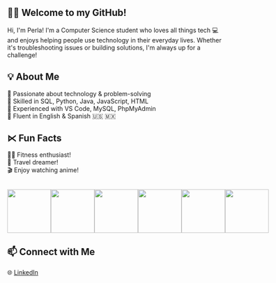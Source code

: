 ## 👩‍💻 Welcome to my GitHub!

Hi, I'm Perla! I'm a Computer Science student who loves all things tech 💻 and enjoys helping people use technology in their everyday lives. Whether it's troubleshooting issues or building solutions, I'm always up for a challenge!

## 💡 About Me
🌸 Passionate about technology & problem-solving<br>
🌸 Skilled in SQL, Python, Java, JavaScript, HTML<br>
🌸 Experienced with VS Code, MySQL, PhpMyAdmin<br>
🌸 Fluent in English & Spanish 🇺🇸 🇲🇽

## ⋉ Fun Facts
🏋️‍♀️ Fitness enthusiast!<br>
🛫 Travel dreamer!<br>
🎬 Enjoy watching anime!<br>

## 

<div style="display: flex; align-items:center; ">
  
  <img src="https://i.pinimg.com/736x/86/ad/01/86ad01aac334ed269e9d33dab95a2217.jpg" width="100" />
  <img src="https://i.pinimg.com/736x/bb/17/1f/bb171ff3c32d00aff7620053d6b192f2.jpg" width="100" />
  <img src="https://i.pinimg.com/736x/61/85/9d/61859de41676d7b22e8afe4065a7ea7f.jpg" width="100" />
  <img src="https://i.pinimg.com/736x/49/c1/50/49c1506f346f94f81de147be91f143bb.jpg" width="100" />
  <img src="https://media0.giphy.com/media/v1.Y2lkPTc5MGI3NjExNGt3dXRzODZlcDYzcWRuMm9id2RmcTMwOGhrdDVmNmV4aGlsNTVmZCZlcD12MV9pbnRlcm5hbF9naWZfYnlfaWQmY3Q9Zw/OLPQ6z2hlHmwFc4Hso/giphy.gif" width="100" />
  <img src="https://media4.giphy.com/media/v1.Y2lkPTc5MGI3NjExM2MxZ2twZzh0b3BpM2tpdzZna25kYmZyaW9pYzF6d2I4cGcyaHFhMCZlcD12MV9pbnRlcm5hbF9naWZfYnlfaWQmY3Q9Zw/oJjxexthHrPbi/giphy.gif" width="100" height="100"/>

</div>


## 📫 Connect with Me
🌐 [LinkedIn](https://www.linkedin.com/in/perla-rodriguez-08892126b)


